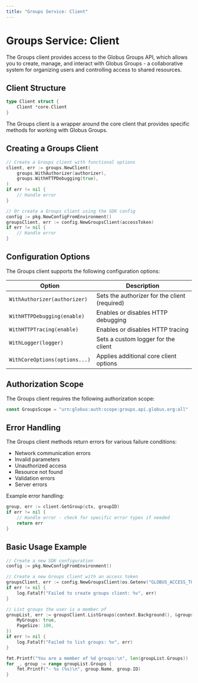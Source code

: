 ```yaml
---
title: "Groups Service: Client"
---
```

# Groups Service: Client

<!-- SPDX-License-Identifier: Apache-2.0 -->
<!-- SPDX-FileCopyrightText: 2025 Scott Friedman and Project Contributors -->

The Groups client provides access to the Globus Groups API, which allows you to create, manage, and interact with Globus Groups - a collaborative system for organizing users and controlling access to shared resources.

## Client Structure

```go
type Client struct {
    Client *core.Client
}
```

The Groups client is a wrapper around the core client that provides specific methods for working with Globus Groups.

## Creating a Groups Client

```go
// Create a Groups client with functional options
client, err := groups.NewClient(
    groups.WithAuthorizer(authorizer),
    groups.WithHTTPDebugging(true),
)
if err != nil {
    // Handle error
}

// Or create a Groups client using the SDK config
config := pkg.NewConfigFromEnvironment()
groupsClient, err := config.NewGroupsClient(accessToken)
if err != nil {
    // Handle error
}
```

## Configuration Options

The Groups client supports the following configuration options:

| Option | Description |
| ------ | ----------- |
| `WithAuthorizer(authorizer)` | Sets the authorizer for the client (required) |
| `WithHTTPDebugging(enable)` | Enables or disables HTTP debugging |
| `WithHTTPTracing(enable)` | Enables or disables HTTP tracing |
| `WithLogger(logger)` | Sets a custom logger for the client |
| `WithCoreOptions(options...)` | Applies additional core client options |

## Authorization Scope

The Groups client requires the following authorization scope:

```go
const GroupsScope = "urn:globus:auth:scope:groups.api.globus.org:all"
```

## Error Handling

The Groups client methods return errors for various failure conditions:

- Network communication errors
- Invalid parameters
- Unauthorized access
- Resource not found
- Validation errors
- Server errors

Example error handling:

```go
group, err := client.GetGroup(ctx, groupID)
if err != nil {
    // Handle error - check for specific error types if needed
    return err
}
```

## Basic Usage Example

```go
// Create a new SDK configuration
config := pkg.NewConfigFromEnvironment()

// Create a new Groups client with an access token
groupsClient, err := config.NewGroupsClient(os.Getenv("GLOBUS_ACCESS_TOKEN"))
if err != nil {
    log.Fatalf("Failed to create groups client: %v", err)
}

// List groups the user is a member of
groupList, err := groupsClient.ListGroups(context.Background(), &groups.ListGroupsOptions{
    MyGroups: true,
    PageSize: 100,
})
if err != nil {
    log.Fatalf("Failed to list groups: %v", err)
}

fmt.Printf("You are a member of %d groups:\n", len(groupList.Groups))
for _, group := range groupList.Groups {
    fmt.Printf("- %s (%s)\n", group.Name, group.ID)
}
```